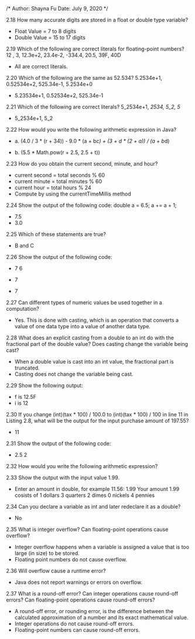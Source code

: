 /* Author: Shayna Fu
Date: July 9, 2020 */

2.18
How many accurate digits are stored in a float or double type
variable?

- Float Value = 7 to 8 digits
- Double Value = 15 to 17 digits

2.19
Which of the following are correct literals for floating-point
numbers? 12 , 3, 12.3e+2, 23.4e-2, -334.4, 20.5, 39F, 40D

- All are correct literals.

2.20
Which of the following are the same as 52.534?
5.2534e+1, 0.52534e+2, 525.34e-1, 5.2534e+0

- 5.23534e+1, 0.52534e+2, 525.34e-1

2.21
Which of the following are correct literals?
5_2534e+1, _2534, 5_2, 5_

- 5_2534e+1, 5_2

2.22
How would you write the following arithmetic expression in Java?

- a. (4.0  / 3 * (r + 34)) - 9.0 * (a + b*c) + (3 + d * (2 + a)) / (a + b*d)

- b. (5.5 * Math.pow(r + 2.5, 2.5 + t))

2.23
How do you obtain the current second, minute, and hour?

- current second = total seconds % 60
- current minute = total minutes % 60
- current hour = total hours % 24
- Compute by using the currentTimeMillis method

2.24
Show the output of the following code:
double a = 6.5;
a += a + 1;

- 7.5
- 3.0

2.25
Which of these statements are true?

- B and C

2.26
Show the output of the following code:

- 7
  6
  

- 7
- 7

2.27
Can different types of numeric values be used together in a 
computation?

- Yes. This is done with casting, which is an operation that 
  converts a value of one data type into a value of another data
  type.

2.28
What does an explicit casting from a double to an int do with the
fractional part of the double value? Does casting change the
variable being cast?

- When a double value is cast into an int value, the fractional
  part is truncated.
- Casting does not change the variable being cast.

2.29
Show the following output:

- f is 12.5F
- i is 12

2.30
If you change (int)(tax * 100) / 100.0 to (int)(tax * 100) / 100
in line 11 in Listing 2.8, what will be the output for the input
purchase amount of 197.55?

- 11

2.31
Show the output of the following code:

- 2.5
  2

2.32
How would you write the following arithmetic expression?



2.33
Show the output with the input value 1.99.

- Enter an amount in double, for example 11.56: 1.99
  Your amount 1.99 cosists of
  1 dollars
  3 quarters
  2 dimes
  0 nickels
  4 pennies

2.34
Can you declare a variable as int and later redeclare it as a double?

- No

2.35
What is integer overflow? Can floating-point operations cause
overflow?

- Integer overflow happens when a variable is assigned a value 
  that is too large (in size) to be stored.
- Floating point numbers do not cause overflow.

2.36
Will overflow cause a runtime error?

- Java does not report warnings or errors on overflow.

2.37
What is a round-off error? Can integer operations cause round-off
errors? Can floating-point operations cause round-off errors?

- A round-off error, or rounding error, is the difference 
  between the calculated approximation of a number and its exact
  mathematical value.
- Integer operations do not cause round-off errors.
- Floating-point numbers can cause round-off errors.
